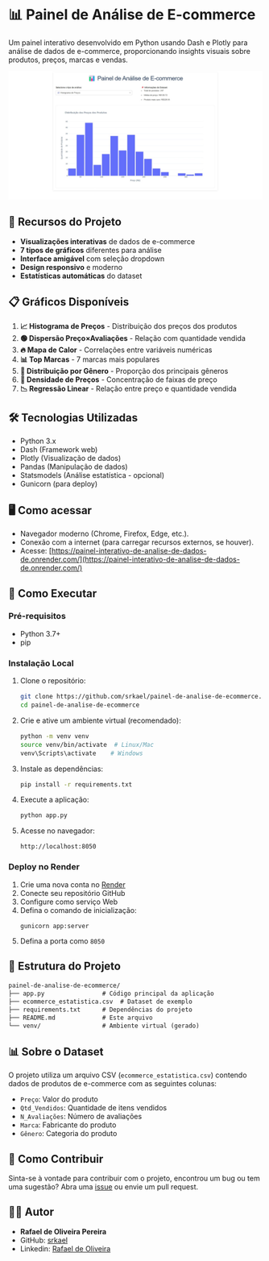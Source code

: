 # 📊 Painel de Análise de E-commerce

Um painel interativo desenvolvido em Python usando Dash e Plotly para análise de dados de e-commerce, proporcionando insights visuais sobre produtos, preços, marcas e vendas.

![layout-como-ficou.png](./assets/painel-de-analise-de-ecommerce.jpeg)

## 🚀 Recursos do Projeto

- **Visualizações interativas** de dados de e-commerce
- **7 tipos de gráficos** diferentes para análise
- **Interface amigável** com seleção dropdown
- **Design responsivo** e moderno
- **Estatísticas automáticas** do dataset

## 📋 Gráficos Disponíveis

1. **📈 Histograma de Preços** - Distribuição dos preços dos produtos
2. **🟢 Dispersão Preço×Avaliações** - Relação com quantidade vendida
3. **🔥 Mapa de Calor** - Correlações entre variáveis numéricas
4. **📊 Top Marcas** - 7 marcas mais populares
5. **🍕 Distribuição por Gênero** - Proporção dos principais gêneros
6. **🌊 Densidade de Preços** - Concentração de faixas de preço
7. **📉 Regressão Linear** - Relação entre preço e quantidade vendida

## 🛠️ Tecnologias Utilizadas

- Python 3.x
- Dash (Framework web)
- Plotly (Visualização de dados)
- Pandas (Manipulação de dados)
- Statsmodels (Análise estatística - opcional)
-  Gunicorn (para deploy)

## 🖥️ Como acessar

- Navegador moderno (Chrome, Firefox, Edge, etc.).
- Conexão com a internet (para carregar recursos externos, se houver).
- Acesse: [https://painel-interativo-de-analise-de-dados-de.onrender.com/](https://painel-interativo-de-analise-de-dados-de.onrender.com/)


## 🚀 Como Executar

### Pré-requisitos

- Python 3.7+
- pip

### Instalação Local

1. Clone o repositório:
   ```bash
   git clone https://github.com/srkael/painel-de-analise-de-ecommerce.git
   cd painel-de-analise-de-ecommerce
   ```

2. Crie e ative um ambiente virtual (recomendado):
   ```bash
   python -m venv venv
   source venv/bin/activate  # Linux/Mac
   venv\Scripts\activate    # Windows
   ```

3. Instale as dependências:
   ```bash
   pip install -r requirements.txt
   ```

4. Execute a aplicação:
   ```bash
   python app.py
   ```

5. Acesse no navegador:
   ```
   http://localhost:8050
   ```

### Deploy no Render

1. Crie uma nova conta no [Render](https://render.com/)
2. Conecte seu repositório GitHub
3. Configure como serviço Web
4. Defina o comando de inicialização:
   ```
   gunicorn app:server
   ```
5. Defina a porta como `8050`

## 📁 Estrutura do Projeto

```
painel-de-analise-de-ecommerce/
├── app.py                # Código principal da aplicação
├── ecommerce_estatistica.csv  # Dataset de exemplo
├── requirements.txt      # Dependências do projeto
├── README.md             # Este arquivo
└── venv/                 # Ambiente virtual (gerado)
```

## 📊 Sobre o Dataset

O projeto utiliza um arquivo CSV (`ecommerce_estatistica.csv`) contendo dados de produtos de e-commerce com as seguintes colunas:

- `Preço`: Valor do produto
- `Qtd_Vendidos`: Quantidade de itens vendidos
- `N_Avaliações`: Número de avaliações
- `Marca`: Fabricante do produto
- `Gênero`: Categoria do produto


## 🤝 Como Contribuir

Sinta-se à vontade para contribuir com o projeto, encontrou um bug ou tem uma sugestão? Abra uma [issue](https://github.com/srkael/painel-de-analise-de-ecommerce/issues) ou envie um pull request.


## 👨‍💻 Autor

- **Rafael de Oliveira Pereira**
- GitHub: [srkael](https://github.com/srkael)
- Linkedin: [Rafael de Oliveira](https://www.linkedin.com/in/srkael/)
